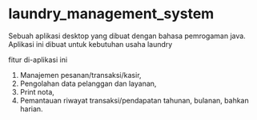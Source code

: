 # laundry_management_system
Sebuah aplikasi desktop yang dibuat dengan bahasa pemrogaman java.
Aplikasi ini dibuat untuk kebutuhan usaha laundry

fitur di-aplikasi ini
1. Manajemen pesanan/transaksi/kasir,
2. Pengolahan data pelanggan dan layanan,
3. Print nota,
4. Pemantauan riwayat transaksi/pendapatan tahunan, bulanan, bahkan harian.
